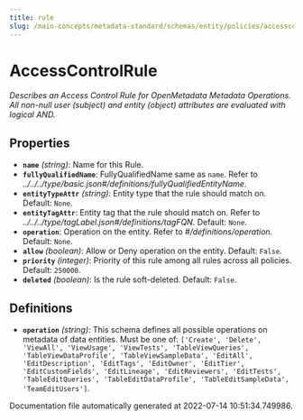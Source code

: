 ```yaml
---
title: rule
slug: /main-concepts/metadata-standard/schemas/entity/policies/accesscontrol/rule
---
```


# AccessControlRule

*Describes an Access Control Rule for OpenMetadata Metadata Operations. All non-null user (subject) and entity (object) attributes are evaluated with logical AND.*

## Properties

- **`name`** *(string)*: Name for this Rule.
- **`fullyQualifiedName`**: FullyQualifiedName same as `name`. Refer to *../../../type/basic.json#/definitions/fullyQualifiedEntityName*.
- **`entityTypeAttr`** *(string)*: Entity type that the rule should match on. Default: `None`.
- **`entityTagAttr`**: Entity tag that the rule should match on. Refer to *../../../type/tagLabel.json#/definitions/tagFQN*. Default: `None`.
- **`operation`**: Operation on the entity. Refer to *#/definitions/operation*. Default: `None`.
- **`allow`** *(boolean)*: Allow or Deny operation on the entity. Default: `False`.
- **`priority`** *(integer)*: Priority of this rule among all rules across all policies. Default: `250000`.
- **`deleted`** *(boolean)*: Is the rule soft-deleted. Default: `False`.
## Definitions

- **`operation`** *(string)*: This schema defines all possible operations on metadata of data entities. Must be one of: `['Create', 'Delete', 'ViewAll', 'ViewUsage', 'ViewTests', 'TableViewQueries', 'TableViewDataProfile', 'TableViewSampleData', 'EditAll', 'EditDescription', 'EditTags', 'EditOwner', 'EditTier', 'EditCustomFields', 'EditLineage', 'EditReviewers', 'EditTests', 'TableEditQueries', 'TableEditDataProfile', 'TableEditSampleData', 'TeamEditUsers']`.


Documentation file automatically generated at 2022-07-14 10:51:34.749986.
